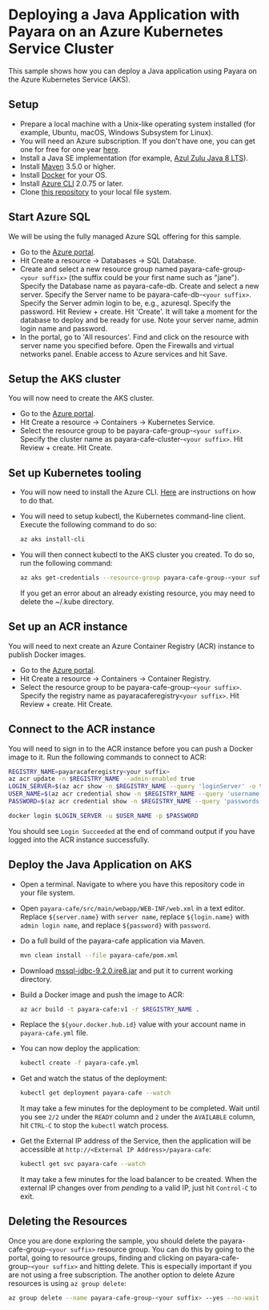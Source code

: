 # Deploying a Java Application with Payara on an Azure Kubernetes Service Cluster

This sample shows how you can deploy a Java application using Payara on the Azure Kubernetes Service (AKS).

## Setup

* Prepare a local machine with a Unix-like operating system installed (for example, Ubuntu, macOS, Windows Subsystem for Linux).
* You will need an Azure subscription. If you don't have one, you can get one for free for one year [here](https://azure.microsoft.com/free).
* Install a Java SE implementation (for example, [Azul Zulu Java 8 LTS](https://www.azul.com/downloads/zulu-community/?version=java-8-lts&package=jdk)).
* Install [Maven](https://maven.apache.org/download.cgi) 3.5.0 or higher.
* Install [Docker](https://docs.docker.com/get-docker/) for your OS.
* Install [Azure CLI](https://docs.microsoft.com/cli/azure/install-azure-cli?view=azure-cli-latest&preserve-view=true) 2.0.75 or later.
* Clone [this repository](https://github.com/Azure-Samples/payara-on-aks) to your local file system.

## Start Azure SQL

We will be using the fully managed Azure SQL offering for this sample.

* Go to the [Azure portal](http://portal.azure.com).
* Hit Create a resource -> Databases -> SQL Database.
* Create and select a new resource group named payara-cafe-group-`<your suffix>` (the suffix could be your first name such as "jane"). Specify the Database name as payara-cafe-db. Create and select a new server. Specify the Server name to be payara-cafe-db-`<your suffix>`. Specify the Server admin login to be, e.g., azuresql. Specify the password. Hit Review + create. Hit 'Create'. It will take a moment for the database to deploy and be ready for use. Note your server name, admin login name and password.
* In the portal, go to 'All resources'. Find and click on the resource with server name you specified before. Open the Firewalls and virtual networks panel. Enable access to Azure services and hit Save.

## Setup the AKS cluster

You will now need to create the AKS cluster.

* Go to the [Azure portal](http://portal.azure.com). 
* Hit Create a resource -> Containers -> Kubernetes Service.
* Select the resource group to be payara-cafe-group-`<your suffix>`. Specify the cluster name as payara-cafe-cluster-`<your suffix>`. Hit Review + create. Hit Create.

## Set up Kubernetes tooling

* You will now need to install the Azure CLI. [Here](https://docs.microsoft.com/cli/azure/install-azure-cli?view=azure-cli-latest) are instructions on how to do that.
* You will need to setup kubectl, the Kubernetes command-line client. Execute the following command to do so:

  ```bash
  az aks install-cli
  ```
* You will then connect kubectl to the AKS cluster you created. To do so, run the following command:

  ```bash
  az aks get-credentials --resource-group payara-cafe-group-<your suffix> --name payara-cafe-cluster-<your suffix>
  ```

  If you get an error about an already existing resource, you may need to delete the ~/.kube directory.

## Set up an ACR instance

You will need to next create an Azure Container Registry (ACR) instance to publish Docker images.

* Go to the [Azure portal](http://portal.azure.com). 
* Hit Create a resource -> Containers -> Container Registry. 
* Select the resource group to be payara-cafe-group-`<your suffix>`. Specify the registry name as payaracaferegistry`<your suffix>`. Hit Review + create. Hit Create.

## Connect to the ACR instance

You will need to sign in to the ACR instance before you can push a Docker image to it. Run the following commands to connect to ACR:

```bash
REGISTRY_NAME=payaracaferegistry<your suffix>
az acr update -n $REGISTRY_NAME --admin-enabled true
LOGIN_SERVER=$(az acr show -n $REGISTRY_NAME --query 'loginServer' -o tsv)
USER_NAME=$(az acr credential show -n $REGISTRY_NAME --query 'username' -o tsv)
PASSWORD=$(az acr credential show -n $REGISTRY_NAME --query 'passwords[0].value' -o tsv)

docker login $LOGIN_SERVER -u $USER_NAME -p $PASSWORD
```

You should see `Login Succeeded` at the end of command output if you have logged into the ACR instance successfully.

## Deploy the Java Application on AKS

* Open a terminal. Navigate to where you have this repository code in your file system.
* Open `payara-cafe/src/main/webapp/WEB-INF/web.xml` in a text editor. Replace `${server.name}` with `server name`, replace  `${login.name}` with `admin login name`, and replace `${password}` with `password`.
* Do a full build of the payara-cafe application via Maven.

  ```bash
  mvn clean install --file payara-cafe/pom.xml
  ```

* Download [mssql-jdbc-9.2.0.jre8.jar](https://repo1.maven.org/maven2/com/microsoft/sqlserver/mssql-jdbc/9.2.0.jre8/mssql-jdbc-9.2.0.jre8.jar) and put it to current working directory.
* Build a Docker image and push the image to ACR:

  ```bash
  az acr build -t payara-cafe:v1 -r $REGISTRY_NAME .  
  ```

* Replace the `${your.docker.hub.id}` value with your account name in `payara-cafe.yml` file.
* You can now deploy the application:

  ```bash
  kubectl create -f payara-cafe.yml
  ```

* Get and watch the status of the deployment:

  ```bash
  kubectl get deployment payara-cafe --watch
  ```

  It may take a few minutes for the deployment to be completed. Wait until you see `2/2` under the `READY` column and `2` under the `AVAILABLE` column, hit `CTRL-C` to stop the `kubectl` watch process.
* Get the External IP address of the Service, then the application will be accessible at `http://<External IP Address>/payara-cafe`:

  ```bash
  kubectl get svc payara-cafe --watch
  ```

  It may take a few minutes for the load balancer to be created. When the external IP changes over from *pending* to a valid IP, just hit `Control-C` to exit.

## Deleting the Resources

Once you are done exploring the sample, you should delete the payara-cafe-group-`<your suffix>` resource group. You can do this by going to the portal, going to resource groups, finding and clicking on payara-cafe-group-`<your suffix>` and hitting delete. This is especially important if you are not using a free subscription. The another option to delete Azure resources is using `az group delete`:

```bash
az group delete --name payara-cafe-group-<your suffix> --yes --no-wait
```
